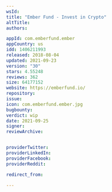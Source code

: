 ```yaml
---
wsId: 
title: "Ember Fund - Invest in Crypto"
altTitle: 
authors:

appId: com.emberfund.ember
appCountry: us
idd: 1406211993
released: 2018-08-04
updated: 2021-09-23
version: "30"
stars: 4.55248
reviews: 362
size: 64177152
website: https://emberfund.io/
repository: 
issue: 
icon: com.emberfund.ember.jpg
bugbounty: 
verdict: wip
date: 2021-09-25
signer: 
reviewArchive:


providerTwitter: 
providerLinkedIn: 
providerFacebook: 
providerReddit: 

redirect_from:

---
```


